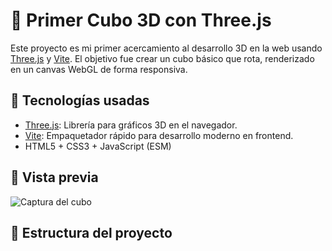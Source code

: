 # 🧊 Primer Cubo 3D con Three.js

Este proyecto es mi primer acercamiento al desarrollo 3D en la web usando [Three.js](https://threejs.org/) y [Vite](https://vitejs.dev/). El objetivo fue crear un cubo básico que rota, renderizado en un canvas WebGL de forma responsiva.

## 🚀 Tecnologías usadas

- [Three.js](https://threejs.org/): Librería para gráficos 3D en el navegador.
- [Vite](https://vitejs.dev/): Empaquetador rápido para desarrollo moderno en frontend.
- HTML5 + CSS3 + JavaScript (ESM)

## 📸 Vista previa

![Captura del cubo](./screenshot.png) <!-- Puedes subir una imagen o capturar tu canvas y colocarla aquí -->

## 📁 Estructura del proyecto

